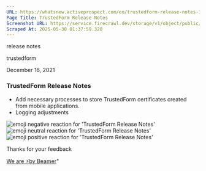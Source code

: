 ```yaml
---
URL: https://whatsnew.activeprospect.com/en/trustedform-release-notes-12Aq3sHBBQ
Page Title: TrustedForm Release Notes
Screenshot URL: https://service.firecrawl.dev/storage/v1/object/public/media/screenshot-48f490e0-7739-46f1-8a55-4d604172af15.png
Scraped At: 2025-05-30 01:37:59.320
---
```

release notes





trustedform



December 16, 2021

### TrustedForm Release Notes

- Add necessary processes to store TrustedForm certificates created from mobile applications.
- Logging adjustments

![emoji negative reaction for 'TrustedForm Release Notes'](https://app.getbeamer.com/images/emojiNeg.svg)![emoji neutral reaction for 'TrustedForm Release Notes'](https://app.getbeamer.com/images/emojiNeut.svg)![emoji positive reaction for 'TrustedForm Release Notes'](https://app.getbeamer.com/images/emojiPos.svg)

Thanks for your feedback

[We are ⚡by Beamer](https://www.getbeamer.com/?ref=watermark_MErKJCnu12412_public&company=ActiveProspect&watermarkRef=powered&utm_term=MErKJCnu12412&utm_content=ActiveProspect&utm_source=standalone&utm_medium=footer&utm_campaign=powered)"

